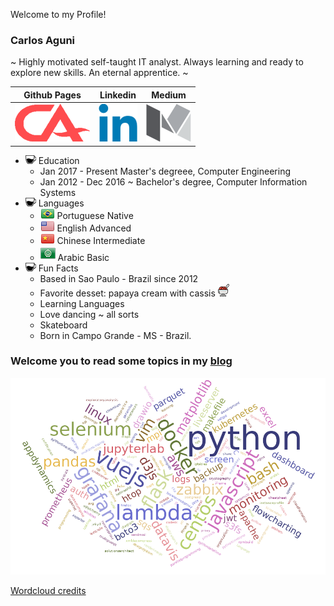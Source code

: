 Welcome to my Profile!

### Carlos Aguni
~ Highly motivated self-taught IT analyst. Always learning and ready to explore new skills. An eternal apprentice. ~

| Github Pages | Linkedin | Medium |
| :----------: | :------: | :----: |
| [![](ca-logo.png)](https://crashlaker.github.io) | [![](linkedin-logo.png)](https://www.linkedin.com/in/carlos-aguni/) | [![](medium-logo.png)](https://medium.com/@crashlaker) |



* ![](coffee2.png) Education
    * Jan 2017 - Present Master's degreee, Computer Engineering
    * Jan 2012 - Dec 2016 ~ Bachelor's degree, Computer Information Systems
* ![](coffee2.png) Languages
    * ![](br-flag.png) Portuguese Native
    * ![](us-flag.png) English Advanced
    * ![](cn-flag.png) Chinese Intermediate
    * ![](arab-league3.png) Arabic Basic 
* ![](coffee2.png) Fun Facts
    * Based in Sao Paulo - Brazil since 2012
    * Favorite desset: papaya cream with cassis ![](papaya.png)
    * Learning Languages
    * Love dancing ~ all sorts
    * Skateboard
    * Born in Campo Grande - MS - Brazil.

### Welcome you to read some topics in my [blog](https://crashlaker.github.io)
[![](wordcloud.png)](https://crashlaker.github.io)







[Wordcloud credits](https://www.jasondavies.com/wordcloud/)

[ca-logo]: ca-logo.png

